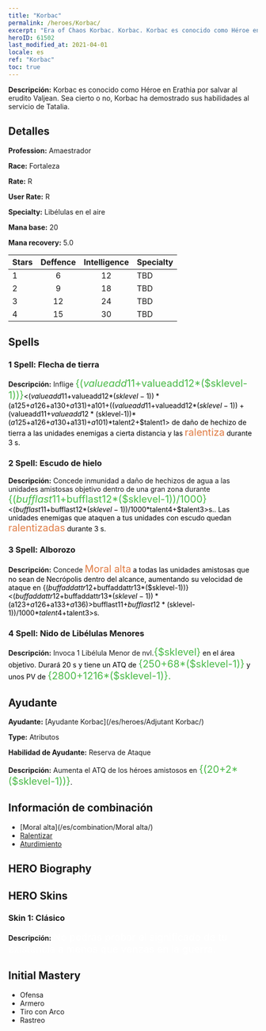 ```yaml
---
title: "Korbac"
permalink: /heroes/Korbac/
excerpt: "Era of Chaos Korbac. Korbac. Korbac es conocido como Héroe en Erathia por salvar al erudito Valjean. Sea cierto o no, Korbac ha demostrado sus habilidades al servicio de Tatalia."
heroID: 61502
last_modified_at: 2021-04-01
locale: es
ref: "Korbac"
toc: true
---
```

 **Descripción:** Korbac es conocido como Héroe en Erathia por salvar al erudito Valjean. Sea cierto o no, Korbac ha demostrado sus habilidades al servicio de Tatalia.
## Detalles
 **Profession:** Amaestrador

 **Race:** Fortaleza

 **Rate:** R

 **User Rate:** R

 **Specialty:** Libélulas en el aire

 **Mana base:** 20

 **Mana recovery:** 5.0


  | Stars   |    Deffence    |  Intelligence  |      Specialty     |
  |---------|:---------------:|:---------------:|--------------------|
  |    1    | 6 | 12 | TBD |
  |    2    | 9 | 18 | TBD |
  |    3    | 12 | 24 | TBD |
  |    4    | 15 | 30 | TBD |

## Spells
### 1 Spell: Flecha de tierra
 **Descripción:** Inflige <span style="color: #48b946;font-size:20px">{($valueadd11+$valueadd12*($sklevel-1))}</span><span style="color: black"><($valueadd11+$valueadd12*($sklevel-1))*($a125+$a126+$a130+$a131)+$a101+(($valueadd11+$valueadd12*($sklevel-1))+($valueadd11+$valueadd12*($sklevel-1))*($a125+$a126+$a130+$a131)+$a101)*$talent2+$talent1> de daño de hechizo de tierra a las unidades enemigas a cierta distancia y las <span style="color: #e07c44;font-size:20px">ralentiza</span><span style="color: black"> durante 3 s.

### 2 Spell: Escudo de hielo
 **Descripción:** Concede inmunidad a daño de hechizos de agua a las unidades amistosas objetivo dentro de una gran zona durante <span style="color: #48b946;font-size:20px">{($bufflast11+$bufflast12*($sklevel-1))/1000}</span><span style="color: black"><($bufflast11+$bufflast12*($sklevel-1))/1000*$talent4+$talent3>s.. Las unidades enemigas que ataquen a tus unidades con escudo quedan <span style="color: #e07c44;font-size:20px">ralentizadas</span><span style="color: black"> durante 3 s.

### 3 Spell: Alborozo
 **Descripción:** Concede <span style="color: #e07c44;font-size:20px">Moral alta</span><span style="color: black"> a todas las unidades amistosas que no sean de Necrópolis dentro del alcance, aumentando su velocidad de ataque en {($buffaddattr12+$buffaddattr13*($sklevel-1))}<($buffaddattr12+$buffaddattr13*($sklevel-1))*($a123+$a126+$a133+$a136)>%. Dura <span style="color: #48b946;font-size:20px">{($bufflast11+$bufflast12*($sklevel-1))/1000}</span><span style="color: black"><($bufflast11+$bufflast12*($sklevel-1))/1000*$talent4+$talent3>s.

### 4 Spell: Nido de Libélulas Menores
 **Descripción:** Invoca 1 Libélula Menor de nvl.<span style="color: #48b946;font-size:20px">{$sklevel}</span><span style="color: black"> en el área objetivo. Durará 20 s y tiene un ATQ de <span style="color: #48b946;font-size:20px">{250+68*($sklevel-1)}</span><span style="color: black"> y unos PV de <span style="color: #48b946;font-size:20px">{2800+1216*($sklevel-1)}.</span><span style="color: black">


## Ayudante

 **Ayudante:**  [Ayudante Korbac](/es/heroes/Adjutant Korbac/) 

 **Type:**  Atributos 

 **Habilidad de Ayudante:**  Reserva de Ataque 

 **Descripción:** Aumenta el ATQ de los héroes amistosos en <span style="color: #48b946;font-size:20px">{(20+2*($sklevel-1))}</span><span style="color: black">.

## Información de combinación

* [Moral alta](/es/combination/Moral alta/) 
* [Ralentizar](/es/combination/Ralentizar/) 
* [Aturdimiento](/es/combination/Aturdimiento/) 

## HERO Biography

## HERO Skins
### Skin 1: **Clásico**

 **Descripción:** <span style="color: #ffffff;font-size:20px">No podrás probar el significado de tu existencia a menos que venzas en la guerra.</span>



## Initial Mastery
   - Ofensa
   - Armero
   - Tiro con Arco
   - Rastreo
